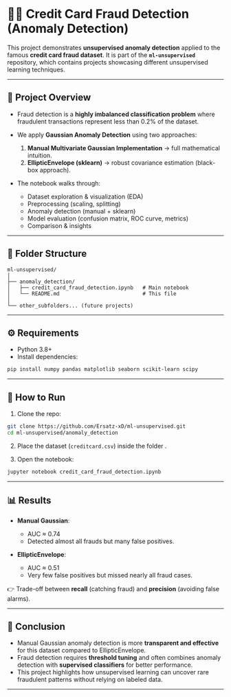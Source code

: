 # 🕵️‍♂️ Credit Card Fraud Detection (Anomaly Detection)

This project demonstrates **unsupervised anomaly detection** applied to the famous **credit card fraud dataset**.
It is part of the **`ml-unsupervised`** repository, which contains projects showcasing different unsupervised learning techniques.

---

## 📌 Project Overview

* Fraud detection is a **highly imbalanced classification problem** where fraudulent transactions represent less than 0.2% of the dataset.
* We apply **Gaussian Anomaly Detection** using two approaches:

  1. **Manual Multivariate Gaussian Implementation** → full mathematical intuition.
  2. **EllipticEnvelope (sklearn)** → robust covariance estimation (black-box approach).
* The notebook walks through:

  * Dataset exploration & visualization (EDA)
  * Preprocessing (scaling, splitting)
  * Anomaly detection (manual + sklearn)
  * Model evaluation (confusion matrix, ROC curve, metrics)
  * Comparison & insights

---

## 📂 Folder Structure

```
ml-unsupervised/
│
├── anomaly_detection/
│   ├── credit_card_fraud_detection.ipynb   # Main notebook
│   └── README.md                           # This file
│
└── other_subfolders... (future projects)
```

---

## ⚙️ Requirements

* Python 3.8+
* Install dependencies:

```bash
pip install numpy pandas matplotlib seaborn scikit-learn scipy
```

---

## 🚀 How to Run

1. Clone the repo:

```bash
git clone https://github.com/Ersatz-xD/ml-unsupervised.git
cd ml-unsupervised/anomaly_detection
```

2. Place the dataset (`creditcard.csv`) inside the folder .

3. Open the notebook:

```bash
jupyter notebook credit_card_fraud_detection.ipynb
```

---

## 📊 Results

* **Manual Gaussian**:

  * AUC ≈ 0.74
  * Detected almost all frauds but many false positives.

* **EllipticEnvelope**:

  * AUC ≈ 0.51
  * Very few false positives but missed nearly all fraud cases.

👉 Trade-off between **recall** (catching fraud) and **precision** (avoiding false alarms).

---

## 🏁 Conclusion

* Manual Gaussian anomaly detection is more **transparent and effective** for this dataset compared to EllipticEnvelope.
* Fraud detection requires **threshold tuning** and often combines anomaly detection with **supervised classifiers** for better performance.
* This project highlights how unsupervised learning can uncover rare fraudulent patterns without relying on labeled data.

---

